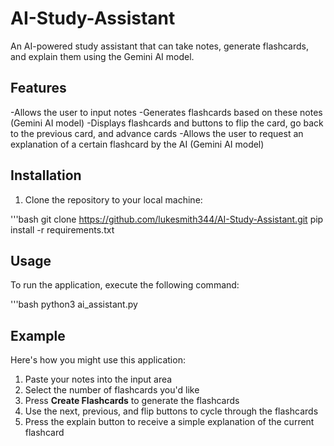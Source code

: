 # AI-Study-Assistant

An AI-powered study assistant that can take notes, generate flashcards, and explain them using the Gemini AI model.

## Features

-Allows the user to input notes
-Generates flashcards based on these notes (Gemini AI model)
-Displays flashcards and buttons to flip the card, go back to the previous card, and advance cards
-Allows the user to request an explanation of a certain flashcard by the AI (Gemini AI model)

## Installation

1. Clone the repository to your local machine:

  '''bash
  git clone https://github.com/lukesmith344/AI-Study-Assistant.git
  pip install -r requirements.txt

## Usage

To run the application, execute the following command:

'''bash
python3 ai_assistant.py

## Example

Here's how you might use this application:

1. Paste your notes into the input area
2. Select the number of flashcards you'd like
3. Press **Create Flashcards** to generate the flashcards
4. Use the next, previous, and flip buttons to cycle through the flashcards
5. Press the explain button to receive a simple explanation of the current flashcard
